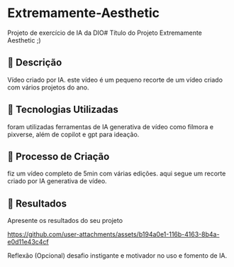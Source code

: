 # Extremamente-Aesthetic
Projeto de exercício de IA da DIO# Título do Projeto Extremamente Aesthetic ;)

## 📒 Descrição
Vídeo criado por IA. este vídeo é um pequeno recorte de um vídeo criado com vários projetos do ano.

## 🤖 Tecnologias Utilizadas
foram utilizadas ferramentas de IA generativa de vídeo como filmora e pixverse, além de copilot e gpt para ideação.

## 🧐 Processo de Criação
fiz um vídeo completo de 5min com várias edições. aqui segue um recorte criado por IA generativa de vídeo.

## 🚀 Resultados
Apresente os resultados do seu projeto



https://github.com/user-attachments/assets/b194a0e1-116b-4163-8b4a-e0d11e43c4cf



 Reflexão (Opcional)
desafio instigante e motivador no uso e fomento de IA.
